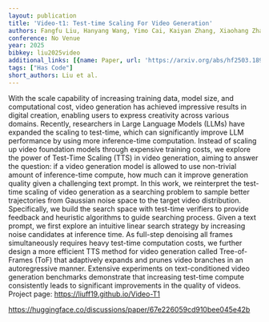 ```yaml
---
layout: publication
title: 'Video-t1: Test-time Scaling For Video Generation'
authors: Fangfu Liu, Hanyang Wang, Yimo Cai, Kaiyan Zhang, Xiaohang Zhan, Yueqi Duan
conference: No Venue
year: 2025
bibkey: liu2025video
additional_links: [{name: Paper, url: 'https://arxiv.org/abs/hf2503.18942'}]
tags: ["Has Code"]
short_authors: Liu et al.
---
```

With the scale capability of increasing training data, model size, and computational cost, video generation has achieved impressive results in digital creation, enabling users to express creativity across various domains. Recently, researchers in Large Language Models (LLMs) have expanded the scaling to test-time, which can significantly improve LLM performance by using more inference-time computation. Instead of scaling up video foundation models through expensive training costs, we explore the power of Test-Time Scaling (TTS) in video generation, aiming to answer the question: if a video generation model is allowed to use non-trivial amount of inference-time compute, how much can it improve generation quality given a challenging text prompt. In this work, we reinterpret the test-time scaling of video generation as a searching problem to sample better trajectories from Gaussian noise space to the target video distribution. Specifically, we build the search space with test-time verifiers to provide feedback and heuristic algorithms to guide searching process. Given a text prompt, we first explore an intuitive linear search strategy by increasing noise candidates at inference time. As full-step denoising all frames simultaneously requires heavy test-time computation costs, we further design a more efficient TTS method for video generation called Tree-of-Frames (ToF) that adaptively expands and prunes video branches in an autoregressive manner. Extensive experiments on text-conditioned video generation benchmarks demonstrate that increasing test-time compute consistently leads to significant improvements in the quality of videos. Project page: https://liuff19.github.io/Video-T1

https://huggingface.co/discussions/paper/67e226059cd910bee045e42b